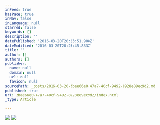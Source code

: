 ```yaml
---
inFeed: true
hasPage: true
inNav: false
inLanguage: null
starred: false
keywords: []
description: ''
datePublished: '2016-03-20T20:23:51.908Z'
dateModified: '2016-03-20T20:23:45.833Z'
title: ''
author: []
authors: []
publisher:
  name: null
  domain: null
  url: null
  favicon: null
sourcePath: _posts/2016-03-20-3bae66e0-47a7-40cf-9492-8928e89ec9d2.md
published: true
url: 3bae66e0-47a7-40cf-9492-8928e89ec9d2/index.html
_type: Article

---
```

![](https://the-grid-user-content.s3-us-west-2.amazonaws.com/826b50b6-58ce-48e1-be3a-97d720063152.jpg)
![](https://the-grid-user-content.s3-us-west-2.amazonaws.com/ddd7d130-4b21-4293-9ee6-0dccdc52c391.jpg)